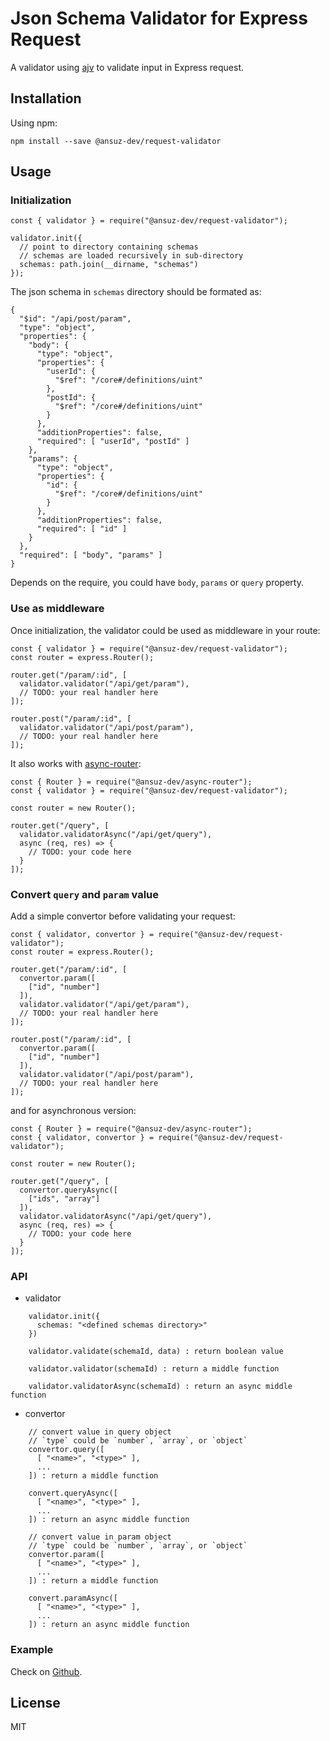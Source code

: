# Json Schema Validator for Express Request

A validator using [ajv](https://www.npmjs.com/package/ajv) to validate input in Express request.

## __Installation__

Using npm:

    npm install --save @ansuz-dev/request-validator

## __Usage__

### Initialization

    const { validator } = require("@ansuz-dev/request-validator");

    validator.init({
      // point to directory containing schemas
      // schemas are loaded recursively in sub-directory
      schemas: path.join(__dirname, "schemas")
    });

The json schema in `schemas` directory should be formated as:

    {
      "$id": "/api/post/param",
      "type": "object",
      "properties": {
        "body": {
          "type": "object",
          "properties": {
            "userId": {
              "$ref": "/core#/definitions/uint"
            },
            "postId": {
              "$ref": "/core#/definitions/uint"
            }
          },
          "additionProperties": false,
          "required": [ "userId", "postId" ]
        },
        "params": {
          "type": "object",
          "properties": {
            "id": {
              "$ref": "/core#/definitions/uint"
            }
          },
          "additionProperties": false,
          "required": [ "id" ]
        }
      },
      "required": [ "body", "params" ]
    }

Depends on the require, you could have `body`, `params` or `query` property.

### Use as middleware

Once initialization, the validator could be used as middleware in your route:

    const { validator } = require("@ansuz-dev/request-validator");
    const router = express.Router();

    router.get("/param/:id", [
      validator.validator("/api/get/param"),
      // TODO: your real handler here
    ]);

    router.post("/param/:id", [
      validator.validator("/api/post/param"),
      // TODO: your real handler here
    ]);

It also works with [async-router](https://www.npmjs.com/package/@ansuz-dev/async-router):

    const { Router } = require("@ansuz-dev/async-router");
    const { validator } = require("@ansuz-dev/request-validator");

    const router = new Router();

    router.get("/query", [
      validator.validatorAsync("/api/get/query"),
      async (req, res) => {
        // TODO: your code here
      }
    ]);

### Convert `query` and `param` value

Add a simple convertor before validating your request:

    const { validator, convertor } = require("@ansuz-dev/request-validator");
    const router = express.Router();

    router.get("/param/:id", [
      convertor.param([
        ["id", "number"]
      ]),
      validator.validator("/api/get/param"),
      // TODO: your real handler here
    ]);

    router.post("/param/:id", [
      convertor.param([
        ["id", "number"]
      ]),
      validator.validator("/api/post/param"),
      // TODO: your real handler here
    ]);

and for asynchronous version:

    const { Router } = require("@ansuz-dev/async-router");
    const { validator, convertor } = require("@ansuz-dev/request-validator");

    const router = new Router();

    router.get("/query", [
      convertor.queryAsync([
        ["ids", "array"]
      ]),
      validator.validatorAsync("/api/get/query"),
      async (req, res) => {
        // TODO: your code here
      }
    ]);

### API

  - validator
```
    validator.init({
      schemas: "<defined schemas directory>"
    })

    validator.validate(schemaId, data) : return boolean value

    validator.validator(schemaId) : return a middle function

    validator.validatorAsync(schemaId) : return an async middle function
```

  - convertor
```
    // convert value in query object
    // `type` could be `number`, `array`, or `object`
    convertor.query([
      [ "<name>", "<type>" ],
      ...
    ]) : return a middle function

    convert.queryAsync([
      [ "<name>", "<type>" ],
      ...
    ]) : return an async middle function

    // convert value in param object
    // `type` could be `number`, `array`, or `object`
    convertor.param([
      [ "<name>", "<type>" ],
      ...
    ]) : return a middle function

    convert.paramAsync([
      [ "<name>", "<type>" ],
      ...
    ]) : return an async middle function
```

### Example

Check on [Github](https://github.com/ansuz-dev/request-validator/test/app.js).

## License

MIT
